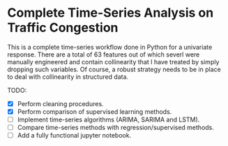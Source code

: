 # Complete Time-Series Analysis on Traffic Congestion

This is a complete time-series workflow done in Python for a univariate response. There are a total of 63 features out of which severl were manually engineered and contain collinearity that I have treated by simply dropping such variables. Of course, a robust strategy needs to be in place to deal with collinearity in structured data.

TODO:

- [x] Perform cleaning procedures.
- [x] Perform comparison of supervised learning methods.
- [ ] Implement time-series algorithms (ARIMA, SARIMA and LSTM).
- [ ] Compare time-series methods with regression/supervised methods.
- [ ] Add a fully functional jupyter notebook.
